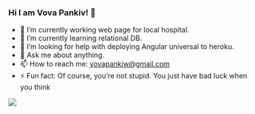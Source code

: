 ### Hi I am Vova Pankiv! 👋

- 🔭 I’m currently working web page for local hospital.
- 🌱 I’m currently learning relational DB.
- 🤔 I’m looking for help with deploying Angular universal to heroku.
- 💬 Ask me about anything.
- 📫 How to reach me: vovapankiw@gmail.com
- ⚡ Fun fact: Of course, you’re not stupid. You just have bad luck when you think

<img src="https://github-readme-stats.vercel.app/api?username=vovapankiw&&show_icons=true&title_color=ffffff&icon_color=bb2acf&text_color=daf7dc&bg_color=151515" >
